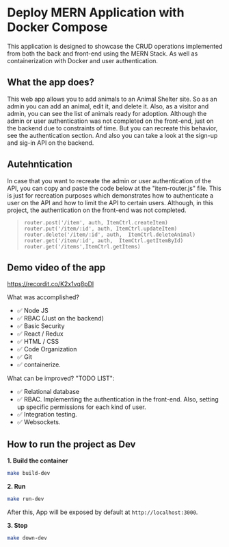 # Deploy MERN Application with Docker Compose

This application is designed to showcase the CRUD operations implemented from both the back and front-end using the MERN Stack. As well as containerization with Docker and user authentication.

## What the app does?
This web app allows you to add animals to an Animal Shelter site. So as an admin you can add an animal, edit it, and delete it. Also, as a visitor and admin, you can see the list of animals ready for adoption. Although the admin or user authentication was not completed on the front-end, just on the backend due to constraints of time. But you can recreate this behavior, see the authentication section. And also you can take a look at the sign-up and sig-in API on the backend.  

## Autehntication
In case that you want to recreate the admin or user authentication of the API, you can copy and paste the code below at the "item-router.js" file. This is just for recreation purposes which demonstrates how to authenticate a user on the API and how to limit the API to certain users. Although, in this project, the authentication on the front-end was not completed.

>`router.post('/item', auth, ItemCtrl.createItem)
router.put('/item/:id', auth, ItemCtrl.updateItem)
router.delete('/item/:id', auth,  ItemCtrl.deleteAnimal)
router.get('/item/:id', auth,  ItemCtrl.getItemById)
router.get('/items',ItemCtrl.getItems)`

## Demo video of the app
<https://recordit.co/K2x1vq8pDl>

What was accomplished?
- ✅ Node JS 
- ✅ RBAC (Just on the backend)
- ✅ Basic Security
- ✅ React / Redux
- ✅ HTML / CSS
- ✅ Code Organization
- ✅ Git
- ✅ containerize.

What can be improved? "TODO LIST":

- ✅ Relational database
- ✅ RBAC. Implementing the authentication in the front-end. Also, setting up specific permissions for each kind of user. 
- ✅ Integration testing.
- ✅ Websockets.

## How to run the project as Dev

**1. Build the container**

```bash
make build-dev
```

**2. Run**

```bash
make run-dev
```

After this, App will be exposed by default  at `http://localhost:3000`.

**3. Stop**

```bash
make down-dev
```